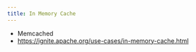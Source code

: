```yaml
---
title: In Memory Cache
---
```


- Memcached
- https://ignite.apache.org/use-cases/in-memory-cache.html